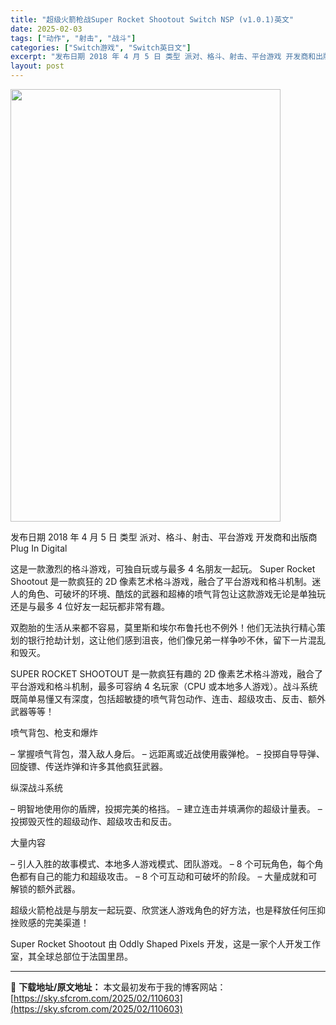 ```yaml
---
title: "超级火箭枪战Super Rocket Shootout Switch NSP (v1.0.1)英文"
date: 2025-02-03
tags: ["动作", "射击", "战斗"]
categories: ["Switch游戏", "Switch英日文"]
excerpt: "发布日期 2018 年 4 月 5 日 类型 派对、格斗、射击、平台游戏 开发商和出版商 Plug In Digital 这是一款激烈的格斗游戏，可独自玩或与最多 4 名朋友一起玩。 Super Rocket Shootout 是一款疯狂的 2D 像素艺术格斗游戏，融合了平台游戏和格斗机制。迷人的角&hellip;"
layout: post
---
```


<img class="aligncenter size-full wp-image-110611" src="https://sky.sfcrom.com/wp-content/uploads/2025/02/2025020304052094.webp" alt="" width="432" height="692" />

发布日期 2018 年 4 月 5 日
类型 派对、格斗、射击、平台游戏
开发商和出版商 Plug In Digital

这是一款激烈的格斗游戏，可独自玩或与最多 4 名朋友一起玩。
Super Rocket Shootout 是一款疯狂的 2D 像素艺术格斗游戏，融合了平台游戏和格斗机制。迷人的角色、可破坏的环境、酷炫的武器和超棒的喷气背包让这款游戏无论是单独玩还是与最多 4 位好友一起玩都非常有趣。

双胞胎的生活从来都不容易，莫里斯和埃尔布鲁托也不例外！他们无法执行精心策划的银行抢劫计划，这让他们感到沮丧，他们像兄弟一样争吵不休，留下一片混乱和毁灭。

SUPER ROCKET SHOOTOUT 是一款疯狂有趣的 2D 像素艺术格斗游戏，融合了平台游戏和格斗机制，最多可容纳 4 名玩家（CPU 或本地多人游戏）。战斗系统既简单易懂又有深度，包括超敏捷的喷气背包动作、连击、超级攻击、反击、额外武器等等！

喷气背包、枪支和爆炸

– 掌握喷气背包，潜入敌人身后。
– 远距离或近战使用霰弹枪。
– 投掷自导导弹、回旋镖、传送炸弹和许多其他疯狂武器。

纵深战斗系统

– 明智地使用你的盾牌，投掷完美的格挡。
– 建立连击并填满你的超级计量表。
– 投掷毁灭性的超级动作、超级攻击和反击。

大量内容

– 引人入胜的故事模式、本地多人游戏模式、团队游戏。
– 8 个可玩角色，每个角色都有自己的能力和超级攻击。
– 8 个可互动和可破坏的阶段。
– 大量成就和可解锁的额外武器。

超级火箭枪战是与朋友一起玩耍、欣赏迷人游戏角色的好方法，也是释放任何压抑挫败感的完美渠道！

Super Rocket Shootout 由 Oddly Shaped Pixels 开发，这是一家个人开发工作室，其全球总部位于法国里昂。

---
📖 **下载地址/原文地址：** 本文最初发布于我的博客网站：[https://sky.sfcrom.com/2025/02/110603](https://sky.sfcrom.com/2025/02/110603)
